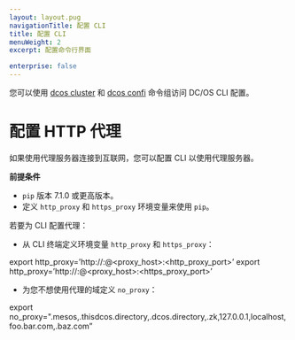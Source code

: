 ```yaml
---
layout: layout.pug
navigationTitle: 配置 CLI
title: 配置 CLI
menuWeight: 2
excerpt: 配置命令行界面

enterprise: false
---
```



您可以使用 [dcos cluster](/1.11/cli/command-reference/dcos-cluster/) 和 [dcos confi](/1.11/cli/command-reference/dcos-config/) 命令组访问 DC/OS CLI 配置。


# 配置 HTTP 代理

如果使用代理服务器连接到互联网，您可以配置 CLI 以使用代理服务器。

**前提条件**

* `pip` 版本 7.1.0 或更高版本。
* 定义 `http_proxy` 和 `https_proxy` 环境变量来使用 `pip`。

若要为 CLI 配置代理：

* 从 CLI 终端定义环境变量 `http_proxy` 和 `https_proxy`：

 export http_proxy=’http://<user>:<pass>@<proxy_host>:<http_proxy_port>’
 export http_proxy=’http://<user>:<pass>@<proxy_host>:<https_proxy_port>’


* 为您不想使用代理的域定义 `no_proxy`：

 export no_proxy=".mesos,.thisdcos.directory,.dcos.directory,.zk,127.0.0.1,localhost,foo.bar.com,.baz.com”
